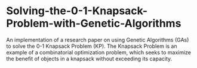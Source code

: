 # Solving-the-0-1-Knapsack-Problem-with-Genetic-Algorithms
An implementation of a research paper on using Genetic Algorithms (GAs) to solve the 0-1 Knapsack Problem (KP). The Knapsack Problem is an example of a combinatorial optimization problem, which seeks to maximize the benefit of objects in a knapsack without exceeding its capacity.
